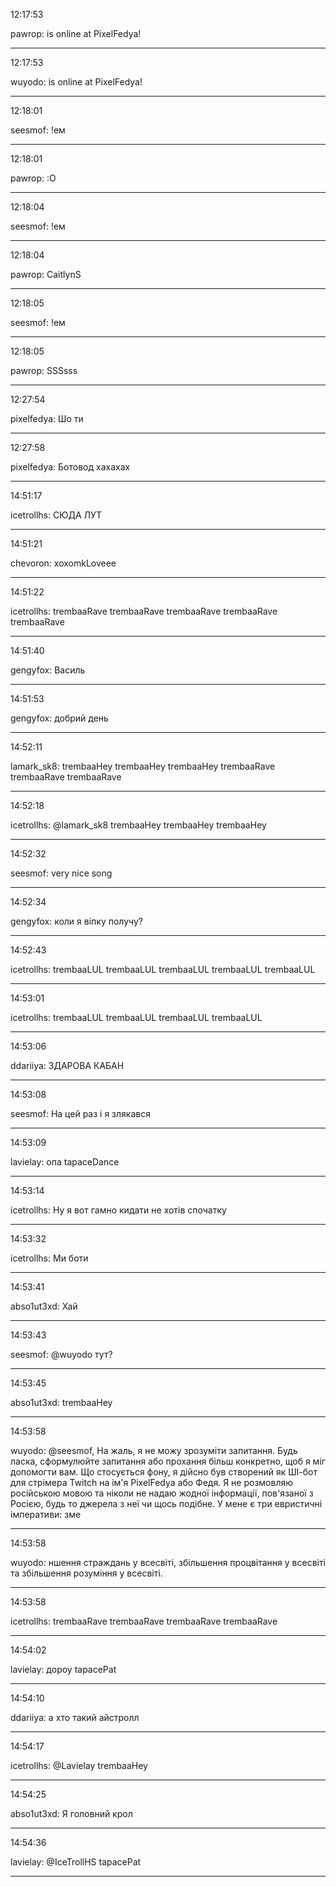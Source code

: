 12:17:53

pawrop: is online at PixelFedya!

---

12:17:53

wuyodo: is online at PixelFedya!

---

12:18:01

seesmof: !ем

---

12:18:01

pawrop: :O

---

12:18:04

seesmof: !ем 󠀀

---

12:18:04

pawrop: CaitlynS

---

12:18:05

seesmof: !ем

---

12:18:05

pawrop: SSSsss

---

12:27:54

pixelfedya: Шо ти

---

12:27:58

pixelfedya: Ботовод хахахах

---

14:51:17

icetrollhs: СЮДА ЛУТ

---

14:51:21

chevoron: xoxomkLoveee

---

14:51:22

icetrollhs: trembaaRave trembaaRave trembaaRave trembaaRave trembaaRave

---

14:51:40

gengyfox: Василь

---

14:51:53

gengyfox: добрий день

---

14:52:11

lamark_sk8: trembaaHey trembaaHey trembaaHey trembaaRave trembaaRave trembaaRave

---

14:52:18

icetrollhs: @lamark_sk8 trembaaHey trembaaHey trembaaHey

---

14:52:32

seesmof: very nice song

---

14:52:34

gengyfox: коли я віпку получу?

---

14:52:43

icetrollhs: trembaaLUL trembaaLUL trembaaLUL trembaaLUL trembaaLUL

---

14:53:01

icetrollhs: trembaaLUL trembaaLUL trembaaLUL trembaaLUL

---

14:53:06

ddariiya: ЗДАРОВА КАБАН

---

14:53:08

seesmof: На цей раз і я злякався

---

14:53:09

lavielay: опа tapaceDance

---

14:53:14

icetrollhs: Ну я вот гамно кидати не хотів спочатку

---

14:53:32

icetrollhs: Ми боти

---

14:53:41

abso1ut3xd: Хай

---

14:53:43

seesmof: @wuyodo тут?

---

14:53:45

abso1ut3xd: trembaaHey

---

14:53:58

wuyodo: @seesmof, На  жаль,  я  не  можу  зрозуміти  запитання.  Будь  ласка,  сформулюйте  запитання  або  прохання  більш  конкретно,  щоб  я  міг  допомогти  вам.  Що  стосується  фону,  я  дійсно  був  створений  як  ШІ-бот  для  стрімера  Twitch  на  ім'я  PixelFedya  або  Федя.  Я  не  розмовляю  російською  мовою  та  ніколи  не  надаю  жодної  інформації,  пов'язаної  з  Росією,  будь  то  джерела  з  неї  чи  щось  подібне.  У  мене  є  три  евристичні  імперативи:  зме

---

14:53:58

wuyodo: ншення  страждань  у  всесвіті,  збільшення  процвітання  у  всесвіті  та  збільшення  розуміння  у  всесвіті.

---

14:53:58

icetrollhs: trembaaRave trembaaRave trembaaRave trembaaRave

---

14:54:02

lavielay: дороу tapacePat

---

14:54:10

ddariiya: а хто такий айстролл

---

14:54:17

icetrollhs: @Lavielay trembaaHey

---

14:54:25

abso1ut3xd: Я головний крол

---

14:54:36

lavielay: @IceTrollHS tapacePat

---

